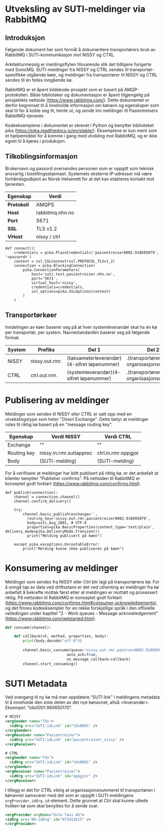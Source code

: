 # Utveksling av SUTI-meldinger via RabbitMQ
## Introduksjon
Følgende dokument har som formål å dokumentere transportørers bruk av RabbitMQ i SUTI-kommunikasjon mot NISSY og CTRL.

Arkitekturmessig er meldingsflyten tilsvarende slik det tidligere fungerte med SonicMQ. SUTI-meldinger fra NISSY og CTRL sendes til transportør-spesifikke utgående køer, og meldinger fra transportører til NISSY og CTRL sendes til én felles inngående kø.

RabbitMQ er et åpent kildekode-prosjekt som er basert på AMQP-protokollen. Både biblioteker og dokumentasjon er åpent tilgjengelig på prosjektets nettside (https://www.rabbitmq.com/).
Dette dokumentet er derfor  begrenset til å inneholde informasjon om kønavn og egenskaper som skal til for å koble seg til, hente ut, og sende inn meldinger til Pasientreisers RabbitMQ-tjeneste.

Kodeeksemplene i dokumentet er skrevet i Python og benytter biblioteket pika (https://pika.readthedocs.io/en/stable/). Eksemplene er kun ment som et hjelpemiddel for å komme i gang med utvikling mot RabbitMQ, og er ikke egnet til å kjøres i produksjon.


## Tilkoblingsinformasjon
Brukernavn og passord oversendes personen som er oppgitt som teknisk ansvarlig i bestillingsskjemaet. Systemets eksterne IP-adresser må være forhåndsgodkjent av Norsk Helsenett for at det kan etableres kontakt mot tjenesten.

| **Egenskap** |   **Verdi**   |
|-----|-----|
|   **Protokoll**  |  AMQPS   |
| **Host** | rabbitmq.nhn.no |
| **Port** | 5671 |
| **SSL** | TLS v1.2 |
| **VHost** | nissy / ctrl |


```
def connect():
    credentials = pika.PlainCredentials('pasientreiser0002.918695079', '<passord>')
    context = ssl.SSLContext(ssl.PROTOCOL_TLSv1_2)
    connection = pika.BlockingConnection(
        pika.ConnectionParameters(
            host='suti.test.pasientreiser.nhn.no',
            port='5671',
            virtual_host='nissy',
            credentials=credentials,
            ssl_options=pika.SSLOptions(context)
        )
    )
```


## Transportørkøer
Inndelingen av køer baserer seg på at hver systemleverandør skal ha én kø per transportør, per system. Navnestandarden baserer seg på følgende format.

| System | Prefiks        | Del 1                                       | Del 2                                 | Eksempel                              |
|--------|----------------|---------------------------------------------|---------------------------------------|---------------------------------------|
| NISSY  | nissy.out.rmr. | (taksameterleverandør)(4-sifret løpenummer) | .(transportørens organisasjonsnummer) | nissy.out.rmr.tds0001.980650170       |
| CTRL   | ctrl.out.rmr.  | (systemleverandør)(4-sifret løpenummer)     | .(transportørens organisasjonsnummer) | ctrl.out.rmr.taxifinans0001.993217654 |



# Publisering av meldinger
Meldinger som sendes til NISSY eller CTRL er satt opp med en utvekslingstype som heter "Direct Exchange". Dette betyr at meldinger rutes til riktig kø basert på en "message routing key".

| **Egenskap** | **Verdi NISSY**         | **Verdi CTRL**      |
|--------------|-------------------------|---------------------|
| Exchange     | ""                      | ""                  |
| Routing key  | nissy.in.rmr.sutiapprec | ctrl.in.rmr.oppgjor |
| Body         | (SUTI-melding)          | (SUTI-melding)      |

For å verifisere at meldinger har blitt publisert på riktig kø, er det anbefalt at klienter benytter “Publisher confirms". På nettsiden til RabbitMQ er konseptet godt forklart (https://www.rabbitmq.com/confirms.html).

```
def publish(connection):
    channel = connection.channel()
    channel.confirm_delivery()
    
    try: 
        channel.basic_publish(exchange='',
          routing_key='nissy.out.rmr.pasientreiser0002.918695079',
          body=suti_msg_2001, # UTF-8
          properties=pika.BasicProperties(content_type='text/plain', delivery_mode=pika.DeliveryMode.Transient))
          print("Melding publisert på køen")
          
    except pika.exceptions.UnroutableError:
        print("Melding kunne ikke publiseres på køen")
```

# Konsumering av meldinger
Meldinger som sendes fra NISSY eller Ctrl blir lagt på transportørens kø.
For å unngå tap av data ved driftsstans er det ved uthenting av meldinger fra kø anbefalt å bekrefte mottak først etter at meldingen er mottatt og prosessert riktig. På nettsiden til RabbitMQ er konseptet godt forklart (https://www.rabbitmq.com/confirms.html#consumer-acknowledgements), og det finnes kodeeksempler for en rekke forskjellige språk i den offisielle veiledingen under kapittel "2 - Work queues - Message acknowledgement" (https://www.rabbitmq.com/getstarted.html).

```python
def consume(channel):

    def callback(ch, method, properties, body):
        print(body.decode("utf-8"))
    
        channel.basic_consume(queue='nissy.out.rmr.pastrans0002.918695079',
                            auto_ack=True,
                            on_message_callback=callback)
        channel.start_consuming()
```

# SUTI Metadata
Ved overgang til ny kø må man oppdatere “SUTI link” i meldingens metadata til å inneholde den siste delen av det nye kønavnet, altså <leverandør>. Eksempel: "tds0001.980650170".

```xml
# NISSY
<orgSender name="Tds">
  <idOrg src="SUTI:idLink" id="tds0001" />
</orgSender>
<orgReceiver name="Pasientreiser">
  <idOrg src="SUTI:idLink" id="pasientreiser_nissy" />
</orgReceiver>

# CTRL
<orgSender name="Tds">
  <idOrg src="SUTI:idLink" id="tds0001" />
</orgSender>
<orgReceiver name="Pasientreiser">
  <idOrg src="SUTI:idLink" id="oppgjor" />
</orgReceiver>
```

I tillegg er det for CTRL viktig at organisasjonsnummeret til transportøren i kønavnet samsvarer med det som er oppgitt i SUTI-meldingens `orgProvider.idOrg.id`-element. Dette grunnet at Ctrl skal kunne utlede hvilken kø som skal benyttes for å sende svar.
```xml
<orgProvider orgName="Oslo Taxi AS">
<idOrg src="NO:idOrg" id="972413615" />
</orgProvider>
```

